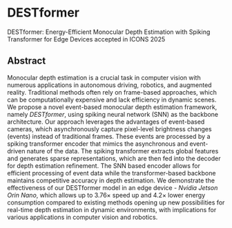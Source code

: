 # DESTformer
DESTformer: Energy-Efficient Monocular Depth Estimation with Spiking Transformer for Edge Devices accepted in ICONS 2025

## Abstract
Monocular depth estimation is a crucial task in computer vision with numerous applications in autonomous driving, robotics, and augmented reality. 
Traditional methods often rely on frame-based approaches, which can be computationally expensive and lack efficiency in dynamic scenes. 
We propose a novel event-based monocular depth estimation framework, namely _DESTformer_, using spiking neural network (SNN) as the backbone architecture.
Our approach leverages the advantages of event-based cameras, which asynchronously capture pixel-level brightness changes (events) instead of traditional frames. 
These events are processed by a spiking transformer encoder that mimics the asynchronous and event-driven nature of the data. 
The spiking transformer extracts global features and generates sparse representations, which are then fed into the decoder for depth estimation refinement.
The SNN based encoder allows for efficient processing of event data while the transformer-based backbone maintains competitive accuracy in depth estimation. 
We demonstrate the effectiveness of our DESTformer model in an edge device - _Nvidia Jetson Orin Nano_, which allows up to $3.76\times$ speed up and $4.2\times$ lower energy consumption compared to existing methods opening up new possibilities for real-time depth estimation in dynamic environments, with implications for various applications in computer vision and robotics.

